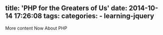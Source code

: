 title: 'PHP for the Greaters of Us'
date: 2014-10-14 17:26:08
tags:
categories:
    - learning-jquery
---
More content Now About PHP
